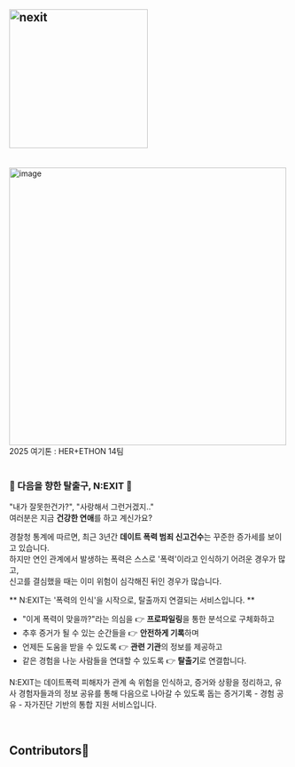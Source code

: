 <h2><img src="https://i.ibb.co/Kp7QdrDh/nexit.png" width="250px" alt="nexit" border="0"></h2>
<br>
<img src="https://i.ibb.co/jkwyL1ms/image.png" width="500px" alt="image" border="0">
2025 여기톤 : HER+ETHON 14팀
<br/><br/>

<h3> 🚪 다음을 향한 탈출구, N:EXIT 🚪 </h3>
<p>"내가 잘못한건가?", "사랑해서 그런거겠지.." <br>
  여러분은 지금 <b>건강한 연애</b>를 하고 계신가요? </p>
  
<p> 경찰청 통계에 따르면, 최근 3년간 <b>데이트 폭력 범죄 신고건수</b>는 꾸준한 증가세를 보이고 있습니다. <br>
하지만 연인 관계에서 발생하는 폭력은 스스로 '폭력'이라고 인식하기 어려운 경우가 많고, <Br>
신고를 결심했을 때는 이미 위험이 심각해진 뒤인 경우가 많습니다. <br> </p>

** N:EXIT는 '폭력의 인식'을 시작으로, 탈출까지 연결되는 서비스입니다. **
- "이게 폭력이 맞을까?"라는 의심을 👉 <b>프로파일링</b>을 통한 분석으로 구체화하고 <br>
- 추후 증거가 될 수 있는 순간들을 👉 <b>안전하게 기록</b>하며 <br>
- 언제든 도움을 받을 수 있도록  👉 <b>관련 기관</b>의 정보를 제공하고 <br>
- 같은 경험을 나눈 사람들을 연대할 수 있도록 👉 <b>탈출기</b>로 연결합니다. <br>

<p>N:EXIT는 데이트폭력 피해자가 관계 속 위험을 인식하고, 증거와 상황을 정리하고, 
  유사 경험자들과의 정보 공유를 통해 다음으로 나아갈 수 있도록 돕는 증거기록 - 경험 공유 - 자가진단 기반의 통합 지원 서비스입니다.  </p>
 <br>

 
<h2>Contributors💬</h2>
